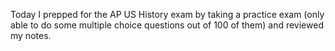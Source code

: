 Today I prepped for the AP US History exam by taking a practice exam (only able to do some multiple choice questions out of 100 of them) and reviewed my notes.